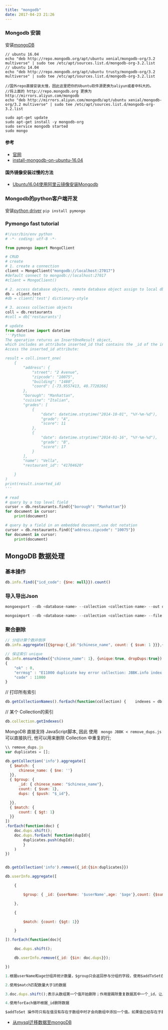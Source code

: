 ```yaml
---
title: "mongodb"
date: 2017-04-23 21:26
---
```


### Mongodb 安装
安装[mongoDB](https://docs.mongodb.com/manual/installation/)
```
// ubuntu 16.04
echo "deb http://repo.mongodb.org/apt/ubuntu xenial/mongodb-org/3.2 multiverse" | sudo tee /etc/apt/sources.list.d/mongodb-org-3.2.list
// ubuntu 14.04
echo "deb http://repo.mongodb.org/apt/ubuntu trusty/mongodb-org/3.2 multiverse" | sudo tee /etc/apt/sources.list.d/mongodb-org-3.2.list

//国外repo直接安装太慢，因此这里把你的Ubuntu软件源更换为aliyun或者中科大的。
//将上面的 http://repo.mongodb.org 更换为 http://mirrors.aliyun.com/mongodb
echo "deb http://mirrors.aliyun.com/mongodb/apt/ubuntu xenial/mongodb-org/3.2 multiverse" | sudo tee /etc/apt/sources.list.d/mongodb-org-3.2.list

sudo apt-get update
sudo apt-get install -y mongodb-org
sudo service mongodb started
sudo mongo

```

#### 参考
 - [官网](https://docs.mongodb.com/manual/installation/)
 - [install-mongodb-on-ubuntu-16.04](https://www.howtoforge.com/tutorial/install-mongodb-on-ubuntu-16.04/)

#### 国外镜像安装过慢的方法
 - [Ubuntu16.04使用阿里云镜像安装Mongodb](http://www.linuxdiyf.com/linux/26151.html)

### Mongodb的python客户端开发
安装[python driver](https://docs.mongodb.com/getting-started/python/client/)
`pip install pymongo`

### Pymongo fast tutorial

```python
#!/usr/bin/env python
# -*- coding: utf-8 -*-

from pymongo import MongoClient

# CRUD
# create
# 1. create a connection
client = MongoClient("mongodb://localhost:27017")
#default connect to mongodb://localhost:27017
#client = MongoClient()

# 2. access database objects, remote database object assign to local db
db = client.test
#db = client['test'] dictionary-style

# 3. access collection objects
coll = db.restaurants
#coll = db['restaurants']

# update
from datetime import datetime
'''Python
The operation returns an InsertOneResult object, 
which includes an attribute inserted_id that contains the _id of the inserted document. 
Access the inserted_id attribute:

result = coll.insert_one(
    {
        "address": {
            "street": "2 Avenue",
            "zipcode": "10075",
            "building": "1480",
            "coord": [-73.9557413, 40.7720266]
        },
        "borough": "Manhattan",
        "cuisine": "Italian",
        "grades": [
            {
                "date": datetime.strptime("2014-10-01", "%Y-%m-%d"),
                "grade": "A",
                "score": 11
            },
            {
                "date": datetime.strptime("2014-01-16", "%Y-%m-%d"),
                "grade": "B",
                "score": 17
            }
        ],
        "name": "Vella",
        "restaurant_id": "41704620"

    }
)
print(result.inserted_id)
'''

# read
# query by a top level field
cursor = db.restaurants.find({"borough": "Manhattan"})
for document in cursor:
    print(document)

# query by a field in an embedded document,use dot notation
cursor = db.restaurants.find({"address.zipcode": "10075"})
for document in cursor:
    print(document)
```


## MongoDB 数据处理

### 基本操作
```javascript
db.info.find({"icd_code": {$ne: null}}).count()
```
### 导入导出Json
```javascript
mongoexport --db <database-name> --collection <collection-name> --out output.json

mongoimport --db <database-name> --collection <collection-name> --file input.json
```

### 聚合删除
```javascript
// 分组计算个数并倒序
db.info.aggregate([{$group:{_id:"$chinese_name", count: { $sum: 1 }}},{$sort: {count: -1}}])

// 保证索引 unique 
db.info.ensureIndex({"chinese_name": 1}, {unique:true, dropDups:true})
{
	"ok" : 0,
	"errmsg" : "E11000 duplicate key error collection: JBBK.info index: chinese_name_1 dup key: { : \"B疱疹病毒感染\" }",
	"code" : 11000
}
```

// 打印所有索引

```javascript
db.getCollectionNames().forEach(function(collection) {    indexes = db[collection].getIndexes();    print("Indexes for " + collection + ":");    printjson(indexes); });
```

// 某个 Collection的索引
```javascript
db.collection.getIndexes()
```
MongoDB 直接支持 JavaScript脚本, 因此 使用 ` mongo JBBK < remove_dups.js` 可以直接执行, 他可以用来删除 Collection 中重复的行;

```javascript
\\ remove_dups.js
var duplicates = [];

db.getCollection('info').aggregate([  
  { $match: { 
      chinese_name: { $ne: ''}
  }},
  { $group: { 
      _id: { chinese_name: "$chinese_name"},
      count: { $sum: 1},
      dups: { $push: "$_id"}, 

  }}, 
  { $match: { 
      count: { $gt: 1}
  }}
])               
.forEach(function(doc) {
    doc.dups.shift();      
    doc.dups.forEach( function(dupId){ 
        duplicates.push(dupId);
        }
    )    
})


db.getCollection('info').remove({_id:{$in:duplicates}})
```


```javascript
db.userInfo.aggregate([

    {

        $group: { _id: {userName: '$userName',age: '$age'},count: {$sum: 1},dups: {$addToSet: '$_id'}}

    },

    {

        $match: {count: {$gt: 1}}

    }

]).forEach(function(doc){

    doc.dups.shift();

    db.userInfo.remove({_id: {$in: doc.dups}});

})

1.根据userName和age分组并统计数量，$group只会返回参与分组的字段，使用$addToSet在返回结果数组中增加_id字段

2.使用$match匹配数量大于1的数据

3.doc.dups.shift();表示从数组第一个值开始删除；作用是踢除重复数据其中一个_id，让后面的删除语句不会删除所有数据

4.使用forEach循环根据_id删除数据

$addToSet 操作符只有在值没有存在于数组中时才会向数组中添加一个值。如果值已经存在于数组中，$addToSet返回，不会修改数组。
```

 - [从mysql迁移数据至mongoDB](https://my.oschina.net/amoszhou/blog/675766)